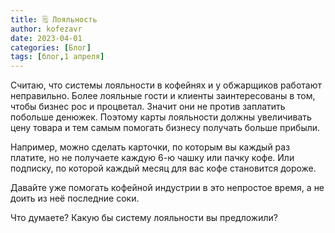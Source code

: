 ```yaml
---
title: 🗒 Лояльность
author: kofezavr
date: 2023-04-01
categories: [Блог]
tags: [блог,1 апреля]
--- 
```

Считаю, что системы лояльности в кофейнях и у обжарщиков работают неправильно. Более лояльные гости и клиенты заинтересованы в том, чтобы бизнес рос и процветал. Значит они не против заплатить побольше денюжек. Поэтому карты лояльности должны увеличивать цену товара и тем самым помогать бизнесу получать больше прибыли. 

Например, можно сделать карточки, по которым вы каждый раз платите, но не получаете каждую 6-ю чашку или пачку кофе. Или подписку, по которой каждый месяц для вас кофе становится дороже. 

Давайте уже помогать кофейной индустрии в это непростое время, а не доить из неё последние соки. 

Что думаете? Какую бы систему лояльности вы предложили?